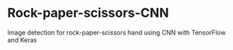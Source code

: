 # Rock-paper-scissors-CNN
Image detection for rock-paper-scissors hand using CNN with TensorFlow and Keras
